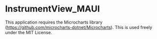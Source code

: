 # InstrumentView_MAUI

This application requires the Microcharts library (https://github.com/microcharts-dotnet/Microcharts).
This is used freely under the MIT License.